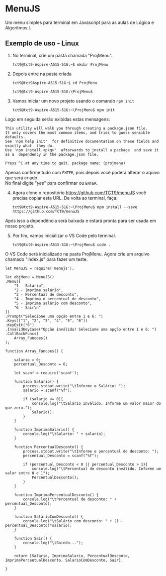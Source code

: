 
# MenuJS

Um menu simples para terminal em Javascript para as aulas de Lógica e Algoritmos I.

## Exemplo de uso - Linux

1) No terminal, crie um pasta chamada "ProjMenu".

    `tct9@tct9-Aspire-A515-51G:~$ mkdir ProjMenu`

2) Depois entre na pasta criada

    `tct9@tct9Aspire-A515-51G:$ cd ProjMenu`

    `tct9@tct9-Aspire-A515-51G:\ProjMenu$`

3) Vamos iniciar um novo projeto usando o comando `npm init` 

    `tct9@tct9-Aspire-A515-51G:~\ProjMenu$ npm init`

Logo em seguida serão exibidas estas mensagens: 

    This utility will walk you through creating a package.json file.  
    It only covers the most common items, and tries to guess sensible defaults.  
    See 'npm help init'  for definitive documentation on these fields and exactly what  they do.    
    Use 'npm install <pkg>'  afterwards to install a package  and save it as a  dependency in the package.json file.  
    
    Press ^C at any time to quit. package name: (projmenu)  

Apenas confirme tudo com `ENTER`, pois depois você poderá alterar o aquivo que será criado.  
No final digite "*yes*" para confirmar ou `ENTER`.  

4) Agora clone o repositório  https://github.com/TCT9/menuJS  você precisa copiar esta URL.  De volta ao terminal, faça:  

    `tct9@tct9-Aspire-A515-51G:~\ProjMenu$ npm install --save  https://github.com/TCT9/menuJS`

Após isso a dependência será baixada e estará pronta para ser usada em nosso projeto.  

5) Por fim, vamos inicializar o VS Code pelo terminal.  

    `tct9@tct9-Aspire-A515-51G:~\ProjMenu$ code .`

O VS Code será inicializado na pasta ProjMenu. Agora crie um arquivo chamado "index.js" ṕara fazer um teste.

    let MenuJS = require('menujs');

    let objMenu = MenuJS()
    .Menu([
        "1 - Salário",
        "2 - Imprima salário",
        "3 - Percentual de desconto",
        "4 - Imprima o percentual de desconto",
        "5 - Imprima salário com desconto",
        "6 - Sair\n"
    ])
    .Prompt("Selecione uma opção entre 1 e 6: ")
    .Keys(["1", "2", "3", "4", "5", "6"])
    .KeyExit("6")
    .InvalidKeyCase("Opção inválida! Selecione uma opção entre 1 e 6: ")
    .CallBackFuncs(
        Array_Funcoes()
    );

    function Array_Funcoes() {

        salario = 0;
        percentual_Desconto = 0;
    
        let scanf = require('scanf');

        function Salario() {
            process.stdout.write("\tInforme o Salário: ");
            salario = scanf("%f");

            if (salario <= 0){
                console.log("\tSalário inválido. Informe um valor maior do que zero.");
                Salario();
            }
        }

        function ImprimaSalario() {
            console.log("\tSalario: " + salario);
        }

        function PercentualDesconto() {
            process.stdout.write("\tInforme o percentual de desconto: ");
            percentual_Desconto = scanf("%f");
        
            if (percentual_Desconto < 0 || percentual_Desconto > 1){
                console.log("\tPercentual de desconto inválido. Informe um valor entre 0 e 1");
                PercentualDesconto();
            }
        }

        function ImprimaPercentualDesconto() {
            console.log("\tPercentual de desconto: " + percentual_Desconto);
        }

        function SalarioComDesconto() {
            console.log("\tSalário com desconto: " + (1 - percentual_Desconto)*salario);
        }

        function Sair() {
            console.log("\tSaindo...");
        }

        return [Salario, ImprimaSalario, PercentualDesconto, ImprimaPercentualDesconto, SalarioComDesconto, Sair];

    }
